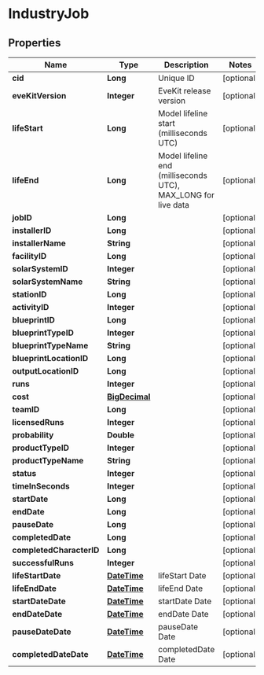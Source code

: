 
# IndustryJob

## Properties
Name | Type | Description | Notes
------------ | ------------- | ------------- | -------------
**cid** | **Long** | Unique ID |  [optional]
**eveKitVersion** | **Integer** | EveKit release version |  [optional]
**lifeStart** | **Long** | Model lifeline start (milliseconds UTC) |  [optional]
**lifeEnd** | **Long** | Model lifeline end (milliseconds UTC), MAX_LONG for live data |  [optional]
**jobID** | **Long** |  |  [optional]
**installerID** | **Long** |  |  [optional]
**installerName** | **String** |  |  [optional]
**facilityID** | **Long** |  |  [optional]
**solarSystemID** | **Integer** |  |  [optional]
**solarSystemName** | **String** |  |  [optional]
**stationID** | **Long** |  |  [optional]
**activityID** | **Integer** |  |  [optional]
**blueprintID** | **Long** |  |  [optional]
**blueprintTypeID** | **Integer** |  |  [optional]
**blueprintTypeName** | **String** |  |  [optional]
**blueprintLocationID** | **Long** |  |  [optional]
**outputLocationID** | **Long** |  |  [optional]
**runs** | **Integer** |  |  [optional]
**cost** | [**BigDecimal**](BigDecimal.md) |  |  [optional]
**teamID** | **Long** |  |  [optional]
**licensedRuns** | **Integer** |  |  [optional]
**probability** | **Double** |  |  [optional]
**productTypeID** | **Integer** |  |  [optional]
**productTypeName** | **String** |  |  [optional]
**status** | **Integer** |  |  [optional]
**timeInSeconds** | **Integer** |  |  [optional]
**startDate** | **Long** |  |  [optional]
**endDate** | **Long** |  |  [optional]
**pauseDate** | **Long** |  |  [optional]
**completedDate** | **Long** |  |  [optional]
**completedCharacterID** | **Long** |  |  [optional]
**successfulRuns** | **Integer** |  |  [optional]
**lifeStartDate** | [**DateTime**](DateTime.md) | lifeStart Date |  [optional]
**lifeEndDate** | [**DateTime**](DateTime.md) | lifeEnd Date |  [optional]
**startDateDate** | [**DateTime**](DateTime.md) | startDate Date |  [optional]
**endDateDate** | [**DateTime**](DateTime.md) | endDate Date |  [optional]
**pauseDateDate** | [**DateTime**](DateTime.md) | pauseDate Date |  [optional]
**completedDateDate** | [**DateTime**](DateTime.md) | completedDate Date |  [optional]



